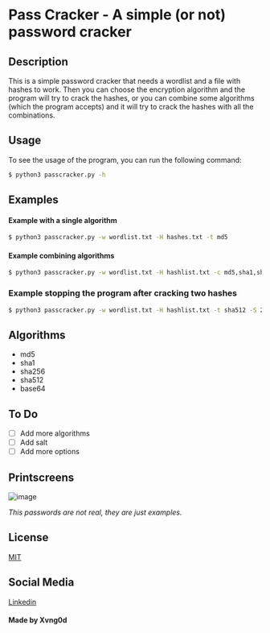 # Pass Cracker - A simple (or not) password cracker

## Description

This is a simple password cracker that needs a wordlist and a file with hashes to work.
Then you can choose the encryption algorithm and the program will try to crack the hashes, or you can combine some algorithms (which the program accepts) and it will try to crack the hashes with all the combinations.

## Usage
To see the usage of the program, you can run the following command:

```bash
$ python3 passcracker.py -h
```
## Examples

#### Example with a single algorithm

```bash
$ python3 passcracker.py -w wordlist.txt -H hashes.txt -t md5
```

#### Example combining algorithms

```bash
$ python3 passcracker.py -w wordlist.txt -H hashlist.txt -c md5,sha1,sha256
```

### Example stopping the program after cracking two hashes

```bash
$ python3 passcracker.py -w wordlist.txt -H hashlist.txt -t sha512 -S 2
```

## Algorithms

- md5
- sha1
- sha256
- sha512
- base64

## To Do

- [ ] Add more algorithms
- [ ] Add salt
- [ ] Add more options

## Printscreens
![image](https://github.com/VictorMonteiro7/passcracker/assets/84861666/5d26d87f-4d32-401f-a174-eaabd0183de8)

_This passwords are not real, they are just examples._

## License

[MIT](https://choosealicense.com/licenses/mit/)

## Social Media
[Linkedin](https://www.linkedin.com/in/ovictormonteiro/)

#### Made by Xvng0d
